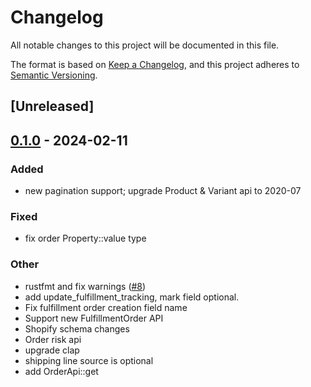 # Changelog
All notable changes to this project will be documented in this file.

The format is based on [Keep a Changelog](https://keepachangelog.com/en/1.0.0/),
and this project adheres to [Semantic Versioning](https://semver.org/spec/v2.0.0.html).

## [Unreleased]

## [0.1.0](https://github.com/Ventmere/shopify/releases/tag/shopify-cli-v0.1.0) - 2024-02-11

### Added
- new pagination support; upgrade Product & Variant api to 2020-07

### Fixed
- fix order Property::value type

### Other
- rustfmt and fix warnings ([#8](https://github.com/Ventmere/shopify/pull/8))
- add update_fulfillment_tracking, mark field optional.
- Fix fulfillment order creation field name
- Support new FulfillmentOrder API
- Shopify schema changes
- Order risk api
- upgrade clap
- shipping line source is optional
- add OrderApi::get

